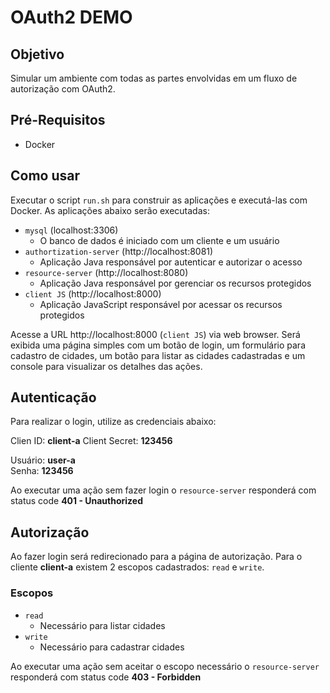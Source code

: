 # OAuth2 DEMO

## Objetivo

Simular um ambiente com todas as partes envolvidas em um fluxo de autorização com OAuth2.

## Pré-Requisitos

- Docker

## Como usar

Executar o script `run.sh` para construir as aplicações e executá-las com Docker. As aplicações abaixo serão executadas:

- `mysql` (localhost:3306)
  - O banco de dados é iniciado com um cliente e um usuário
- `authortization-server` (http://localhost:8081)
  - Aplicação Java responsável por autenticar e autorizar o acesso
- `resource-server` (http://localhost:8080)
  - Aplicação Java responsável por gerenciar os recursos protegidos
- `client JS` (http://localhost:8000)
  - Aplicação JavaScript responsável por acessar os recursos protegidos

Acesse a URL http://localhost:8000 (`client JS`) via web browser. Será exibida uma página simples com um botão de login, um formulário para cadastro de cidades, um botão para listar as cidades cadastradas e um console para visualizar os detalhes das ações.

## Autenticação

Para realizar o login, utilize as credenciais abaixo:

Clien ID: __client-a__
Client Secret: __123456__

Usuário: __user-a__  
Senha: __123456__

Ao executar uma ação sem fazer login o `resource-server` responderá com status code __401 - Unauthorized__

## Autorização

Ao fazer login será redirecionado para a página de autorização. Para o cliente __client-a__ existem 2 escopos cadastrados: `read` e `write`.

### Escopos

- `read`
  - Necessário para listar cidades
- `write`
  - Necessário para cadastrar cidades

Ao executar uma ação sem aceitar o escopo necessário o `resource-server` responderá com status code __403 - Forbidden__ 